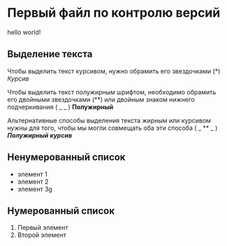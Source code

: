 # Первый файл по контролю версий

hello world!

## Выделение текста

Чтобы выделить текст курсивом, нужно обрамить его звездочками (*) *Курсив*

Чтобы выделить текст полужирным шрифтом, необходимо обрамить его двойными звездочками (**) или двойным знаком нижнего подчеркивания ( _ _ ) **Полужирный**

Альтернативные способы выделения текста жирным или курсивом нужны для того, чтобы мы могли совмещать оба эти способа ( _ ** _ )  _**Полужирный курсив**_

## Ненумерованный список

* элемент 1
* элемент 2
* элемент 3g

## Нумерованный список

1. Первый элемент
2. Второй элемент